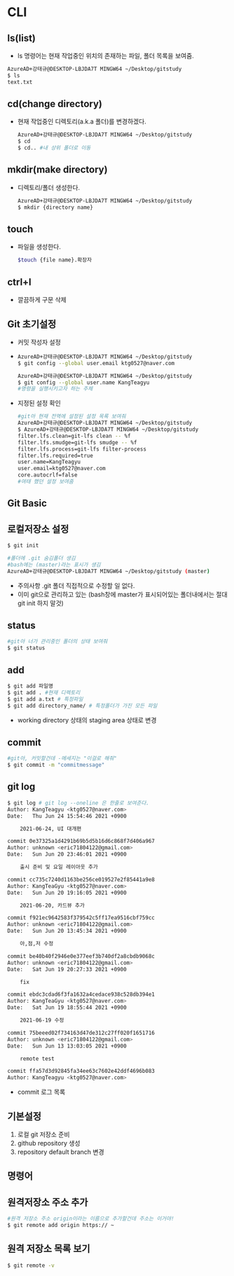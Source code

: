 # CLI

## ls(list)

- ls 명령어는 현재 작업중인 위치의 존재하는 파일, 폴더 목록을 보여줌.

```bash
AzureAD+강태규@DESKTOP-LBJDA7T MINGW64 ~/Desktop/gitstudy
$ ls
text.txt

```



## cd(change directory)

- 현재 작업중인 디렉토리(a.k.a 폴더)를 변경하겠다.

  ``` bash
  AzureAD+강태규@DESKTOP-LBJDA7T MINGW64 ~/Desktop/gitstudy
  $ cd
  $ cd.. #내 상위 폴더로 이동
  ```

  

## mkdir(make directory)

- 디렉토리/폴더 생성한다.

  ``` bash
  AzureAD+강태규@DESKTOP-LBJDA7T MINGW64 ~/Desktop/gitstudy
  $ mkdir {directory name}
  ```

  

## touch 

- 파일을 생성한다.

  ``` bash
  $touch {file name}.확장자
  ```

  

## ctrl+l

- 깔끔하게 구문 삭제



## Git 초기설정

- 커밋 작성자 설정

- ``` bash
  AzureAD+강태규@DESKTOP-LBJDA7T MINGW64 ~/Desktop/gitstudy
  $ git config --global user.email ktg0527@naver.com
  
  AzureAD+강태규@DESKTOP-LBJDA7T MINGW64 ~/Desktop/gitstudy
  $ git config --global user.name KangTeagyu
  #명령을 실행시키고자 하는 주체
  ```

  

- 지정된 설정 확인

  ``` bash
  #git아 현재 전역에 설정된 설정 목록 보여줘
  AzureAD+강태규@DESKTOP-LBJDA7T MINGW64 ~/Desktop/gitstudy
  $ AzureAD+강태규@DESKTOP-LBJDA7T MINGW64 ~/Desktop/gitstudy
  filter.lfs.clean=git-lfs clean -- %f
  filter.lfs.smudge=git-lfs smudge -- %f
  filter.lfs.process=git-lfs filter-process
  filter.lfs.required=true
  user.name=KangTeagyu
  user.email=ktg0527@naver.com
  core.autocrlf=false
  #여태 했던 설정 보여줌
  ```

  

## Git Basic

## 로컬저장소 설정

``` bash
$ git init

#폴더에 .git 숨김폴더 생김
#bash에는 (master)라는 표시가 생김
AzureAD+강태규@DESKTOP-LBJDA7T MINGW64 ~/Desktop/gitstudy (master)


```

- 주의사항 .git 폴더 직접적으로 수정할 일 없다.
- 이미 git으로 관리하고 있는 (bash창에 master가 표시되어있는 폴더내에서는 절대 git init 하지 말것)

## status

``` bash
#git아 너가 관리중인 폴더의 상태 보여줘
$ git status
```



## add

``` bash
$ git add 파일명
$ git add . #현재 디렉토리
$ git add a.txt # 특정파일
$ git add directory_name/ # 특정폴더가 가진 모든 파일
```

- working directory 상태의 staging area 상태로 변경



## commit

```bash
#git아, 커밋할건데 -메세지는 "이걸로 해줘"
$ git commit -m "commitmessage"
```

## git log

``` bash
$ git log # git log --oneline 은 한줄로 보여준다.
Author: KangTeagyu <ktg0527@naver.com>
Date:   Thu Jun 24 15:54:46 2021 +0900

    2021-06-24, UI 대개편

commit 0e37325a1d4291b69b5d5b16d6c868f7d406a967
Author: unknown <eric71804122@gmail.com>
Date:   Sun Jun 20 23:46:01 2021 +0900

    출시 준비 및 요일 레이아웃 추가

commit cc735c7240d1163be256ce019527e2f85441a9e8
Author: KangTeaGyu <ktg0527@naver.com>
Date:   Sun Jun 20 19:16:05 2021 +0900

    2021-06-20, 카드뷰 추가

commit f921ec9642583f379542c5ff17ea9516cbf759cc
Author: unknown <eric71804122@gmail.com>
Date:   Sun Jun 20 13:45:34 2021 +0900

    아,점,저 수정

commit be40b40f2946e0e377eef3b740df2a8cbdb9068c
Author: unknown <eric71804122@gmail.com>
Date:   Sat Jun 19 20:27:33 2021 +0900

    fix

commit ebdc3cdad6f3fa1632a4cedace938c528db394e1
Author: KangTeaGyu <ktg0527@naver.com>
Date:   Sat Jun 19 18:55:44 2021 +0900

    2021-06-19 수정

commit 75beeed02f734163d47de312c27ff020f1651716
Author: unknown <eric71804122@gmail.com>
Date:   Sun Jun 13 13:03:05 2021 +0900

    remote test

commit ffa57d3d92845fa34ee63c7602e42ddf4696b083
Author: KangTeagyu <ktg0527@naver.com>

```

- commit 로그 목록



## 기본설정

1. 로컬 git 저장소 준비
2. github repository 생성
3. repository default branch 변경

## 명령어

## 원격저장소 주소 추가

``` bash
#원격 저장소 주소 origin이라는 이름으로 추가할건데 주소는 이거야!
$ git remote add origin https:// ~

```



## 원격 저장소 목록 보기

``` bash
$ git remote -v
```
